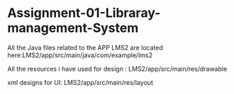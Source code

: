 # Assignment-01-Libraray-management-System

All the Java files related to the APP LMS2 are located here:LMS2/app/src/main/java/com/example/lms2

All the resources  i have used for design : LMS2/app/src/main/res/drawable

xml designs for UI: LMS2/app/src/main/res/layout

